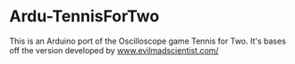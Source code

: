 Ardu-TennisForTwo
=================

This is an Arduino port of the Oscilloscope game Tennis for Two. It's bases off the version developed by www.evilmadscientist.com/